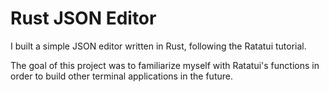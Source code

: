 # Rust JSON Editor

I built a simple JSON editor written in Rust, following the Ratatui tutorial.

The goal of this project was to familiarize myself with Ratatui's functions in order to build other terminal applications in the future.
